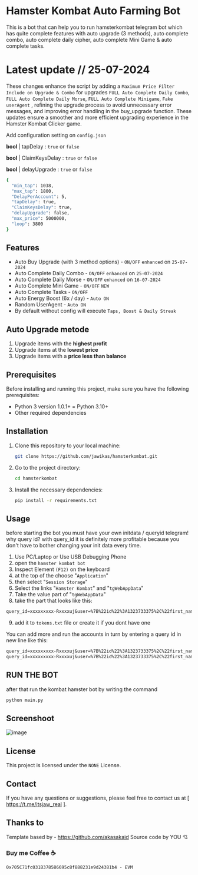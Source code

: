 # Hamster Kombat Auto Farming Bot 
This is a bot that can help you to run hamsterkombat telegram bot which has quite complete features with auto upgrade (3 methods), auto complete combo, auto complete daily cipher, auto complete Mini Game & auto complete tasks.

# Latest update // 25-07-2024
These changes enhance the script by adding a `Maximum Price Filter Include on Upgrade & Combo` for upgrades `FULL Auto Complete Daily Combo`, `FULL Auto Complete Daily Morse`, `FULL Auto Complete Minigame`, `Fake userAgent` , refining the upgrade process to avoid unnecessary error messages, and improving error handling in the buy_upgrade function. These updates ensure a smoother and more efficient upgrading experience in the Hamster Kombat Clicker game.

Add configuration setting on `config.json` 

**bool** | tapDelay : `true` or `false` 

**bool** | ClaimKeysDelay : `true` or `false` 

**bool** | delayUpgrade : `true` or `false` 
  ```bash
{
    "min_tap": 1038,
    "max_tap": 1800,
    "DelayPerAccount": 5,
    "tapDelay": true,
    "ClaimKeysDelay": true,
    "delayUpgrade": false,
    "max_price": 5000000,
    "loop": 3800
}
  ```
## Features
- Auto Buy Upgrade (with 3 method options) - `ON/OFF` `enhanced` on `25-07-2024`
- Auto Complete Daily Combo - `ON/OFF` `enhanced` on `25-07-2024`
- Auto Complete Daily Morse - `ON/OFF` `enhanced` on `16-07-2024`
- Auto Complete Mini Game - `ON/OFF` `NEW`
- Auto Complete Tasks - `ON/OFF`
- Auto Energy Boost (6x / day) - `Auto ON`
- Random UserAgent - `Auto ON`
- By default without config will execute `Taps, Boost & Daily Streak`

##  Auto Upgrade metode
  1. Upgrade items with the **highest profit**
  2. Upgrade items at the **lowest price**
  3. Upgrade items with a **price less than balance**

## Prerequisites
Before installing and running this project, make sure you have the following prerequisites:
- Python 3 version 1.0.1+ = Python 3.10+
- Other required dependencies

## Installation
1. Clone this repository to your local machine:
    ```bash
    git clone https://github.com/jawikas/hamsterkombat.git
    ```
2. Go to the project directory:
    ```bash
    cd hamsterkombat
    ```
3. Install the necessary dependencies:
    ```bash
    pip install -r requirements.txt
    ```

## Usage
before starting the bot you must have your own initdata / queryid telegram! why query id? with query_id it is definitely more profitable because you don't have to bother changing your init data every time.

1. Use PC/Laptop or Use USB Debugging Phone
2. open the `hamster kombat bot`
3. Inspect Element `(F12)` on the keyboard
4. at the top of the choose "`Application`" 
5. then select "`Session Storage`" 
6. Select the links "`Hamster Kombat`" and "`tgWebAppData`"
7. Take the value part of "`tgWebAppData`"
8. take the part that looks like this: 

```txt 
query_id=xxxxxxxxx-Rxxxxuj&user=%7B%22id%22%3A1323733375%2C%22first_name%22%3A%22xxxx%22%2C%22last_name%22%3A%22%E7%9A%BF%20xxxxxx%22%2C%22username%22%3A%22xxxxx%22%2C%22language_code%22%3A%22id%22%2C%22allows_write_to_pm%22%3Atrue%7D&auth_date=xxxxx&hash=xxxxxxxxxxxxxxxxxxxxxxxxxxxxxxxxxxxxxxxxxxxxxxxxxxxxxxxxxxxxxx
```
9. add it to `tokens.txt` file or create it if you dont have one


You can add more and run the accounts in turn by entering a query id in new line like this:
```txt
query_id=xxxxxxxxx-Rxxxxuj&user=%7B%22id%22%3A1323733375%2C%22first_name%22%3A%22xxxx%22%2C%22last_name%22%3A%22%E7%9A%BF%20xxxxxx%22%2C%22username%22%3A%22xxxxx%22%2C%22language_code%22%3A%22id%22%2C%22allows_write_to_pm%22%3Atrue%7D&auth_date=xxxxx&hash=xxxxxxxxxxxxxxxxxxxxxxxxxxxxxxxxxxxxxxxxxxxxxxxxxxxxxxxxxxxxxx
query_id=xxxxxxxxx-Rxxxxuj&user=%7B%22id%22%3A1323733375%2C%22first_name%22%3A%22xxxx%22%2C%22last_name%22%3A%22%E7%9A%BF%20xxxxxx%22%2C%22username%22%3A%22xxxxx%22%2C%22language_code%22%3A%22id%22%2C%22allows_write_to_pm%22%3Atrue%7D&auth_date=xxxxx&hash=xxxxxxxxxxxxxxxxxxxxxxxxxxxxxxxxxxxxxxxxxxxxxxxxxxxxxxxxxxxxxx
```
## RUN THE BOT
after that run the kombat hamster bot by writing the command

```bash
python main.py
```

## Screenshoot
![image](https://github.com/jawikas/hamsterkombat/assets/63976518/de33ad9f-f5ea-451e-a9ac-bce8d525e28f)

## License
This project is licensed under the `NONE` License.

## Contact
If you have any questions or suggestions, please feel free to contact us at [ https://t.me/itsjaw_real ].

## Thanks to
Template based by - https://github.com/akasakaid
Source code by YOU 💘

### Buy me Coffee ☕ 
```
0x705C71fc031B378586695c8f888231e9d24381b4 - EVM
```
